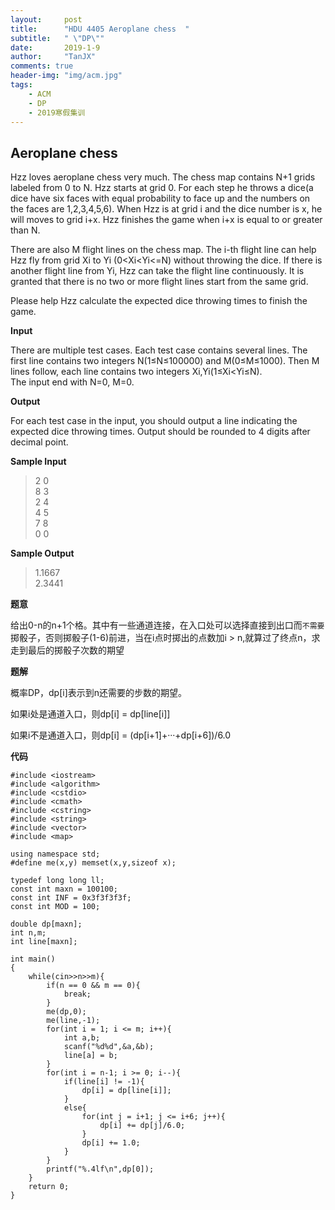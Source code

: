 ```yaml
---
layout:     post
title:      "HDU 4405 Aeroplane chess  "
subtitle:   " \"DP\""
date:       2019-1-9
author:     "TanJX"
comments: true
header-img: "img/acm.jpg"
tags:
    - ACM
    - DP
    - 2019寒假集训
---
```


## Aeroplane chess 

Hzz loves aeroplane chess very much. The chess map contains N+1 grids labeled from 0 to N. Hzz starts at grid 0. For each step he throws a dice(a dice have six faces with equal probability to face up and the numbers on the faces are 1,2,3,4,5,6). When Hzz is at grid i and the dice number is x, he will moves to grid i+x. Hzz finishes the game when i+x is equal to or greater than N. 

There are also M flight lines on the chess map. The i-th flight line can help Hzz fly from grid Xi to Yi (0<Xi<Yi<=N) without throwing the dice. If there is another flight line from Yi, Hzz can take the flight line continuously. It is granted that there is no two or more flight lines start from the same grid. 

Please help Hzz calculate the expected dice throwing times to finish the game. 

**Input**

There are multiple test cases. 
Each test case contains several lines. 
The first line contains two integers N(1≤N≤100000) and M(0≤M≤1000). 
Then M lines follow, each line contains two integers Xi,Yi(1≤Xi<Yi≤N).   
The input end with N=0, M=0. 

**Output**

For each test case in the input, you should output a line indicating the expected dice throwing times. Output should be rounded to 4 digits after decimal point. 

**Sample Input**

>2 0<br>
8 3<br>
2 4<br>
4 5<br>
7 8<br>
0 0<br>

**Sample Output**

>1.1667<br>
2.3441<br>

**题意**

给出0-n的n+1个格。其中有一些通道连接，在入口处可以选择直接到出口而```不需要```掷骰子，否则掷骰子(1-6)前进，当在i点时掷出的点数加i > n,就算过了终点n，求走到最后的掷骰子次数的期望

**题解**

概率DP，dp[i]表示到n还需要的步数的期望。

如果i处是通道入口，则dp[i] = dp[line[i]]

如果i不是通道入口，则dp[i] = (dp[i+1]+···+dp[i+6])/6.0

**代码**

```
#include <iostream>
#include <algorithm>
#include <cstdio>
#include <cmath>
#include <cstring>
#include <string>
#include <vector>
#include <map>

using namespace std;
#define me(x,y) memset(x,y,sizeof x);

typedef long long ll;
const int maxn = 100100;
const int INF = 0x3f3f3f3f;
const int MOD = 100;

double dp[maxn];
int n,m;
int line[maxn];

int main()
{
    while(cin>>n>>m){
        if(n == 0 && m == 0){
            break;
        }
        me(dp,0);
        me(line,-1);
        for(int i = 1; i <= m; i++){
            int a,b;
            scanf("%d%d",&a,&b);
            line[a] = b;
        }
        for(int i = n-1; i >= 0; i--){
            if(line[i] != -1){
                dp[i] = dp[line[i]];
            }
            else{
                for(int j = i+1; j <= i+6; j++){
                    dp[i] += dp[j]/6.0;
                }
                dp[i] += 1.0;
            }
        }
        printf("%.4lf\n",dp[0]);
    }
    return 0;
}

```